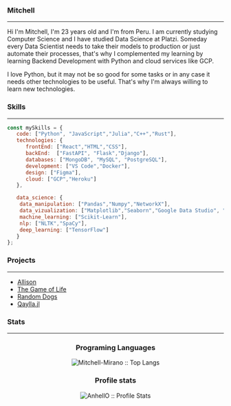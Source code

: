 ### Mitchell
___
Hi I'm Mitchell, I'm 23 years old and I'm from Peru.
I am currently studying Computer Science and I have studied Data Science at Platzi.
Someday every Data Scientist needs to take their models to production or just automate their processes, that's why I complemented my learning by learning Backend Development with Python and cloud services like GCP.

I love Python, but it may not be so good for some tasks or in any case it needs other technologies to be useful. That's why I'm always willing to learn new technologies.
 

### Skills
___ 

```javascript
const mySkills = {
   code: ["Python", "JavaScript","Julia","C++","Rust"],
   technologies: {
      frontEnd: ["React","HTML","CSS"],
      backEnd:  ["FastAPI", "Flask","Django"],
      databases: ["MongoDB", "MySQL", "PostgreSQL"],
      development: ["VS Code","Docker"],
      design: ["Figma"],
      cloud: ["GCP","Heroku"]
   }, 

   data_science: {
    data_manipulation: ["Pandas","Numpy","NetworkX"],
    data_vizualization: ["Matplotlib","Seaborn","Google Data Studio", "Tableau","PowerBI"],
    machine_learning: ["Scikit-Learn"],
    nlp: ["NLTK","SpaCy"],
    deep_learning: ["TensorFlow"]
   }
};
```


### Projects
___
 
- [Allison](https://github.com/Mitchell-Mirano/Allison)
- [The Game of Life](https://github.com/Mitchell-Mirano/The-Life-Game)
- [Random Dogs](https://rd-app-dot-random-dogs-357321.ue.r.appspot.com/)
- [Qaylla.jl](https://mitchell-mirano.github.io/Qaylla.jl/stable/)

### Stats

___ 

<h3 align="center">Programing Languages</h3>

<p align="center"><img src="https://github-readme-stats.vercel.app/api/top-langs/?username=Mitchell-Mirano&langs_count=10&theme=tokyonight&layout=compact" alt="Mitchell-Mirano :: Top Langs" /></p>


<h3 align="center">Profile stats</h3>

<p align="center"><img src="https://github-readme-stats.vercel.app/api?username=Mitchell-Mirano&show_icons=true&theme=tokyonight" alt="AnhellO :: Profile Stats" /></p>

